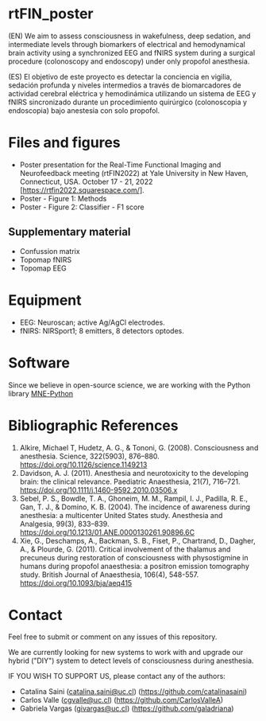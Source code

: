 # rtFIN_poster

(EN) We aim to assess consciousness in wakefulness, deep sedation, and intermediate levels through biomarkers of electrical and hemodynamical brain activity using a synchronized EEG and fNIRS system during a surgical procedure (colonoscopy and endoscopy) under only propofol anesthesia.

(ES) El objetivo de este proyecto es detectar la conciencia en vigilia, sedación profunda y niveles intermedios a través de biomarcadores de actividad cerebral eléctrica y hemodinámica utilizando un sistema de EEG y fNIRS sincronizado durante un procedimiento quirúrgico (colonoscopia y endoscopia) bajo anestesia con solo propofol.

# Files and figures

* Poster presentation for the Real-Time Functional Imaging and Neurofeedback meeting (rtFIN2022) at Yale University in New Haven, Connecticut, USA. October 17 - 21, 2022 [https://rtfin2022.squarespace.com/].
* Poster - Figure 1: Methods
* Poster - Figure 2: Classifier - F1 score

## Supplementary material

* Confussion matrix
* Topomap fNIRS
* Topomap EEG

# Equipment

*	EEG:	Neuroscan; active Ag/AgCl electrodes. 
*	fNIRS: NIRSport1; 8 emitters, 8 detectors optodes.

# Software
Since we believe in open-source science, we are working with the Python library [MNE-Python](https://mne.tools/stable/index.html)

# Bibliographic References

1. Alkire, Michael T, Hudetz, A. G., & Tononi, G. (2008). Consciousness and anesthesia. Science, 322(5903), 876–880. https://doi.org/10.1126/science.1149213
2. Davidson, A. J. (2011). Anesthesia and neurotoxicity to the developing brain: the clinical relevance. Paediatric Anaesthesia, 21(7), 716–721. https://doi.org/10.1111/j.1460-9592.2010.03506.x
3. Sebel, P. S., Bowdle, T. A., Ghoneim, M. M., Rampil, I. J., Padilla, R. E., Gan, T. J., & Domino, K. B. (2004). The incidence of awareness during anesthesia: a multicenter United States study. Anesthesia and Analgesia, 99(3), 833–839. https://doi.org/10.1213/01.ANE.0000130261.90896.6C
4. Xie, G., Deschamps, A., Backman, S. B., Fiset, P., Chartrand, D., Dagher, A., & Plourde, G. (2011). Critical involvement of the thalamus and precuneus during restoration of consciousness with physostigmine in humans during propofol anaesthesia: a positron emission tomography study. British Journal of Anaesthesia, 106(4), 548-557. https://doi.org/10.1093/bja/aeq415

# Contact
Feel free to submit or comment on any issues of this repository.

We are currently looking for new systems to work with and upgrade our hybrid ("DIY") system to detect levels of consciousness during anesthesia.

IF YOU WISH TO SUPPORT US, please contact any of the authors:
*	Catalina Saini (catalina.saini@uc.cl) (https://github.com/catalinasaini)
*	Carlos Valle (cgvalle@uc.cl) (https://github.com/CarlosValleA)
*	Gabriela Vargas (givargas@uc.cl) (https://github.com/galadriana)

